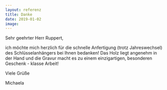 ```yaml
---
layout: referenz
title: Danke
date: 2019-01-02
image:
---
```



Sehr geehrter Herr Ruppert,

ich möchte mich herzlich für die schnelle Anfertigung (trotz Jahreswechsel) des Schlüsselanhängers bei Ihnen bedanken!
Das Holz liegt angenehm in der Hand und die Gravur macht es zu einem einzigartigen, besonderen Geschenk - klasse Arbeit!

Viele Grüße

Michaela